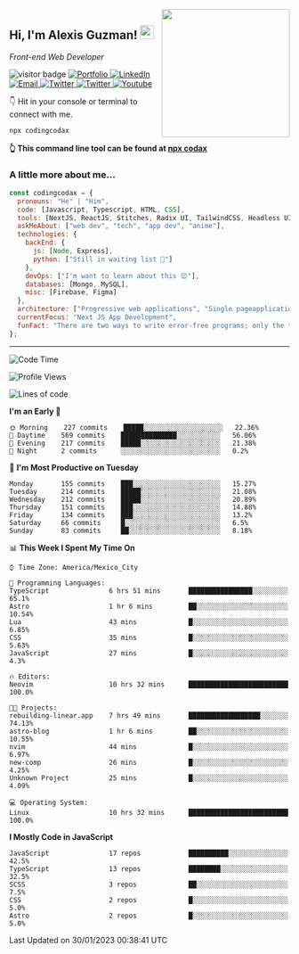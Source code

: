 <img align='right' src="https://media.giphy.com/media/M9gbBd9nbDrOTu1Mqx/giphy.gif" width="230">
<h2>Hi, I'm Alexis Guzman! <img src="https://media.giphy.com/media/hvRJCLFzcasrR4ia7z/giphy.gif" width="25px"></h2>
<p><em>Front-end Web Developer</em></p>

<p>
  <img src="https://visitor-badge.glitch.me/badge?page_id=a12989x.a12989x&left_color=black&right_color=gray" alt="visitor badge"/>
  <a href='https://www.codingcodax.dev/' target='_blank'>
    <img alt='Portfolio' src='https://img.shields.io/badge/Portfolio-black?logo=vercel&style=flat-square'>
  </a>
  <a href='https://linkedin.com/in/codingcodax/' target='_blank'>
    <img alt='LinkedIn' src='https://img.shields.io/badge/LinkedIn-black?logo=LinkedIn&style=flat-square'>
  </a>
  <a href='mailto:codingcodax@gmail.com' target='_blank'>
    <img alt='Email' src='https://img.shields.io/badge/Email-black?logo=Gmail&style=flat-square'>
  </a>
  <a href='https://twitter.com/codingcodax' target='_blank'>
    <img alt='Twitter' src='https://img.shields.io/badge/Twitter-black?logo=Twitter&style=flat-square'>
  </a>
  <a href='https://www.instagram.com/codingcodax/' target='_blank'>
    <img alt='Twitter' src='https://img.shields.io/badge/Instagram-black?logo=Instagram&style=flat-square'>
  </a>
  <a href='https://www.youtube.com/@codingcodax' target='_blank'>
    <img alt='Youtube' src='https://img.shields.io/badge/YouTube-black?logo=Youtube&style=flat-square'>
  </a>
</p>

👇 Hit in your console or terminal to connect with me.

```bash
npx codingcodax 
```
**👆 This command line tool can be found at [npx codax](https://github.com/a12989x/npx-codax)**

<h3>A little more about me...</h3>

```javascript
const codingcodax = {
  pronouns: "He" | "Him",
  code: [Javascript, Typescript, HTML, CSS],
  tools: [NextJS, ReactJS, Stitches, Radix UI, TailwindCSS, Headless UI, Prisma],
  askMeAbout: ["web dev", "tech", "app dev", "anime"],
  technologies: {
    backEnd: {
      js: [Node, Express],
      python: ["Still in waiting list 🥲"]
    },
    devOps: ["I'm want to learn about this 😊"],
    databases: [Mongo, MySQL],
    misc: [Firebase, Figma]
  },
  architecture: ["Progressive web applications", "Single pageapplications"],
  currentFocus: "Next JS App Development",
  funFact: "There are two ways to write error-free programs; only the third one works"
};
```

---

<!--START_SECTION:waka-->
![Code Time](http://img.shields.io/badge/Code%20Time-1%2C094%20hrs%2056%20mins-blue)

![Profile Views](http://img.shields.io/badge/Profile%20Views-0-blue)

![Lines of code](https://img.shields.io/badge/From%20Hello%20World%20I%27ve%20Written-309%20Thousand%20lines%20of%20code-blue)

**I'm an Early 🐤** 

```text
🌞 Morning    227 commits    █████░░░░░░░░░░░░░░░░░░░░   22.36% 
🌆 Daytime    569 commits    ██████████████░░░░░░░░░░░   56.06% 
🌃 Evening    217 commits    █████░░░░░░░░░░░░░░░░░░░░   21.38% 
🌙 Night      2 commits      ░░░░░░░░░░░░░░░░░░░░░░░░░   0.2%

```
📅 **I'm Most Productive on Tuesday** 

```text
Monday       155 commits    ███░░░░░░░░░░░░░░░░░░░░░░   15.27% 
Tuesday      214 commits    █████░░░░░░░░░░░░░░░░░░░░   21.08% 
Wednesday    212 commits    █████░░░░░░░░░░░░░░░░░░░░   20.89% 
Thursday     151 commits    ███░░░░░░░░░░░░░░░░░░░░░░   14.88% 
Friday       134 commits    ███░░░░░░░░░░░░░░░░░░░░░░   13.2% 
Saturday     66 commits     █░░░░░░░░░░░░░░░░░░░░░░░░   6.5% 
Sunday       83 commits     ██░░░░░░░░░░░░░░░░░░░░░░░   8.18%

```


📊 **This Week I Spent My Time On** 

```text
⌚︎ Time Zone: America/Mexico_City

💬 Programming Languages: 
TypeScript               6 hrs 51 mins       ████████████████░░░░░░░░░   65.1% 
Astro                    1 hr 6 mins         ██░░░░░░░░░░░░░░░░░░░░░░░   10.54% 
Lua                      43 mins             █░░░░░░░░░░░░░░░░░░░░░░░░   6.85% 
CSS                      35 mins             █░░░░░░░░░░░░░░░░░░░░░░░░   5.63% 
JavaScript               27 mins             █░░░░░░░░░░░░░░░░░░░░░░░░   4.3%

🔥 Editors: 
Neovim                   10 hrs 32 mins      █████████████████████████   100.0%

🐱‍💻 Projects: 
rebuilding-linear.app    7 hrs 49 mins       ██████████████████░░░░░░░   74.13% 
astro-blog               1 hr 6 mins         ██░░░░░░░░░░░░░░░░░░░░░░░   10.55% 
nvim                     44 mins             █░░░░░░░░░░░░░░░░░░░░░░░░   6.97% 
new-comp                 26 mins             █░░░░░░░░░░░░░░░░░░░░░░░░   4.25% 
Unknown Project          25 mins             █░░░░░░░░░░░░░░░░░░░░░░░░   4.09%

💻 Operating System: 
Linux                    10 hrs 32 mins      █████████████████████████   100.0%

```

**I Mostly Code in JavaScript** 

```text
JavaScript               17 repos            ██████████░░░░░░░░░░░░░░░   42.5% 
TypeScript               13 repos            ████████░░░░░░░░░░░░░░░░░   32.5% 
SCSS                     3 repos             ██░░░░░░░░░░░░░░░░░░░░░░░   7.5% 
CSS                      2 repos             █░░░░░░░░░░░░░░░░░░░░░░░░   5.0% 
Astro                    2 repos             █░░░░░░░░░░░░░░░░░░░░░░░░   5.0%

```



 Last Updated on 30/01/2023 00:38:41 UTC
<!--END_SECTION:waka-->
